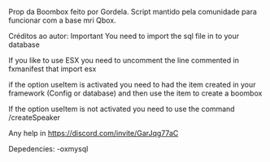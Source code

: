 Prop da Boombox feito por Gordela.
Script mantido pela comunidade para funcionar com a base mri Qbox.

Créditos ao autor:
Important
You need to import the sql file in to your database

If you like to use ESX you need to uncomment the line commented in fxmanifest that import esx

if the option useItem is activated you need to had the item created in your framework (Config or database) and then use the item to create a boombox

If the option useItem is not activated you need to use the command /createSpeaker

Any help in https://discord.com/invite/GarJqg77aC

Depedencies:
-oxmysql
